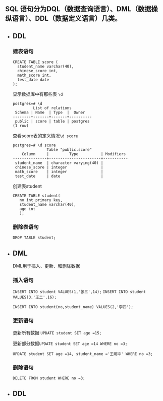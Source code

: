 ## SQL 语句分为DQL（数据查询语言）、DML（数据操纵语言）、DDL（数据定义语言）几类。

* ## DDL
  ### 建表语句

  <pre><code>CREATE TABLE score (
    student_name varchar(40),
    chinese_score int,
    math_score int,
    test_date date
  );</code></pre>
  显示数据库中有那些表 `\d`
  <pre><code>postgres=# \d
           List of relations
   Schema | Name  | Type  |  Owner   
  --------+-------+-------+----------
   public | score | table | postgres
  (1 row)</code></pre>
  查看score表的定义情况`\d score`

  <pre><code>postgres=# \d score
                 Table "public.score"            
      Column     |         Type          | Modifiers     
  ---------------+-----------------------+-----------
   student_name  | character varying(40) |
   chinese_score | integer               |
   math_score    | integer               |
   test_date     | date                  | </code></pre>
   创建表student
   <pre><code>CREATE TABLE student(
     no int primary key,
     student_name varchar(40),
     age int
     );</code></pre>
  ### 删除表语句
  `DROP TABLE student;`
* ## DML
  DML用于插入、更新、和删除数据
  ### 插入语句
  `INSERT INTO student VALUES(1,'张三',14);`
  `INSERT INTO student VALUES(3,'王二',16);`

  `INSERT INTO student(no,student_name) VALUES(2,'李四');`
  ### 更新语句
  更新所有数据 `UPDATE student SET age =15;`

  更新部分数据`UPDATE student SET age =14 WHERE no =3;`

  `UPDATE student SET age =14, student_name ='王明冲' WHERE no =3;`

  ### 删除语句

  `DELETE FROM student WHERE no =3;`
  
* ## DDL
